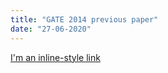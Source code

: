 ```yaml
---
title: "GATE 2014 previous paper"
date: "27-06-2020"
---
```


[I'm an inline-style link](https://www.google.com)